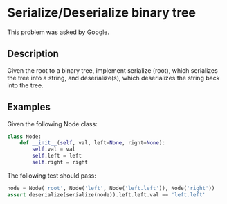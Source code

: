 # Serialize/Deserialize binary tree

This problem was asked by Google.

## Description

Given the root to a binary tree, implement serialize (root), which serializes the tree into a string, and deserialize(s), which deserializes the string back into the tree.

## Examples

Given the following Node class:

```python
class Node:
    def __init__(self, val, left=None, right=None):
        self.val = val
        self.left = left
        self.right = right
```

The following test should pass:

```python
node = Node('root', Node('left', Node('left.left')), Node('right'))
assert deserialize(serialize(node)).left.left.val == 'left.left'
```

